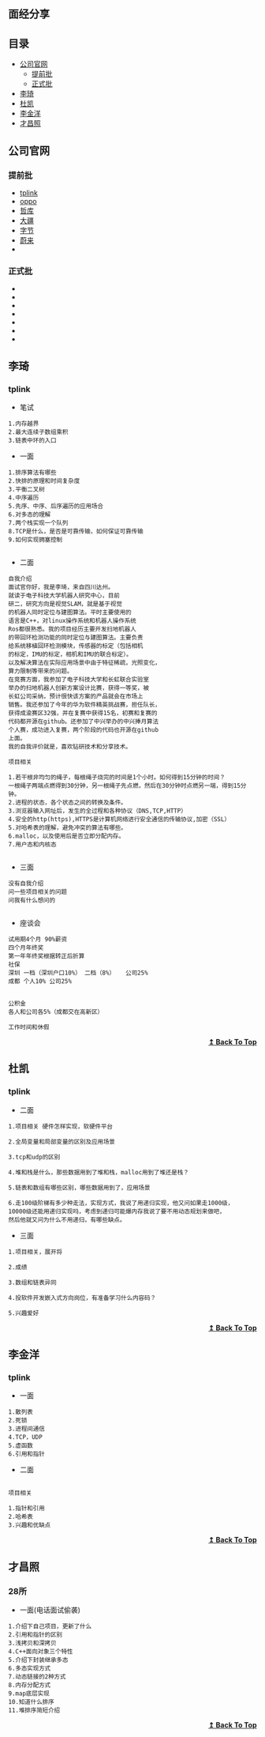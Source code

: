 ## 面经分享


## 目录
- [公司官网](#公司官网)
    - [提前批](#提前批) 
    - [正式批](#正式批) 
- [李琦](#李琦)
- [杜凯](#杜凯)
- [李金洋](#李金洋)
- [才昌照](#才昌照)


## 公司官网

### 提前批

- [tplink](https://hr.tp-link.com.cn/campus)
- [oppo](https://careers.oppo.com/campus/post/home)
- [哲库](https://app.mokahr.com/campus_apply/zeku/47716#/)
- [大疆](https://we.dji.com/zh-CN/campus/position?from=home_page&top_cta)
- [字节](https://jobs.bytedance.com/campus)
- [蔚来](https://campus.nio.com/#/)
- []()

### 正式批

- []()
- []()
- []()
- []()
- []()
- []()
- []()


## 李琦

### tplink
* 笔试


```
1.内存越界
2.最大连续子数组乘积
3.链表中环的入口

```

* 一面


```
1.排序算法有哪些
2.快排的原理和时间复杂度
3.平衡二叉树
4.中序遍历
5.先序、中序、后序遍历的应用场合
6.对多态的理解
7.两个栈实现一个队列
8.TCP是什么，是否是可靠传输，如何保证可靠传输
9.如何实现拥塞控制


```

* 二面
```
自我介绍
面试官你好，我是李琦，来自四川达州。
就读于电子科技大学机器人研究中心，目前
研二，研究方向是视觉SLAM，就是基于视觉
的机器人同时定位与建图算法。平时主要使用的
语言是C++，对linux操作系统和机器人操作系统
Ros都很熟悉。我的项目经历主要开发扫地机器人
的带回环检测功能的同时定位与建图算法。主要负责
给系统移植回环检测模块，传感器的标定（包括相机
的标定，IMU的标定，相机和IMU的联合标定）。
以及解决算法在实际应用场景中由于特征稀疏，光照变化，
算力限制等带来的问题。
在竞赛方面，我参加了电子科技大学和长虹联合实验室
举办的扫地机器人创新方案设计比赛，获得一等奖，被
长虹公司采纳，预计很快该方案的产品就会在市场上
销售。我还参加了今年的华为软件精英挑战赛，担任队长，
获得成渝赛区32强，并在复赛中获得15名，初赛和复赛的
代码都开源在github。还参加了中兴举办的中兴捧月算法
个人赛，成功进入复赛，两个阶段的代码也开源在github
上面。
我的自我评价就是，喜欢钻研技术和分享技术。

项目相关

1.若干根非均匀的绳子，每根绳子烧完的时间是1个小时。如何得到15分钟的时间？
一根绳子两端点燃得到30分钟，另一根绳子先点燃，然后在30分钟时点燃另一端，得到15分钟。
2.进程的状态，各个状态之间的转换及条件。
3.浏览器输入网址后，发生的全过程和各种协议（DNS,TCP,HTTP）
4.安全的http(https),HTTPS是计算机网络进行安全通信的传输协议,加密（SSL）
5.对哈希表的理解，避免冲突的算法有哪些。
6.malloc，以及使用后是否立即分配内存。
7.用户态和内核态


```


* 三面


```
没有自我介绍
问一些项目相关的问题
问我有什么想问的


```

* 座谈会


```
试用期4个月 90%薪资
四个月年终奖
第一年年终奖根据转正后折算
社保 
深圳 一档（深圳户口10%） 二档（8%）   公司25%
成都 个人10% 公司25%


公积金
各人和公司各5%（成都交在高新区）

工作时间和休假

```

<div align="right">
    <b><a href="#目录">↥ Back To Top</a></b>
</div>


## 杜凯

### tplink

* 二面

```
1.项目相关 硬件怎样实现，软硬件平台

2.全局变量和局部变量的区别及应用场景

3.tcp和udp的区别

4.堆和栈是什么，那些数据用到了堆和栈，malloc用到了堆还是栈？

5.链表和数组有哪些区别，哪些数据用到了，应用场景

6.走100级阶梯有多少种走法，实现方式，我说了用递归实现，他又问如果走1000级，
10000级还能用递归实现吗，考虑到递归可能爆内存我说了要不用动态规划来做吧，
然后他就又问为什么不用递归，有哪些缺点。
```

* 三面

```
1.项目相关，展开将

2.成绩

3.数组和链表异同

4.投软件开发嵌入式方向岗位，有准备学习什么内容码？

5.兴趣爱好
```

<div align="right">
    <b><a href="#目录">↥ Back To Top</a></b>
</div>



## 李金洋

### tplink

* 一面

```
1.散列表
2.死锁
3.进程间通信
4.TCP，UDP
5.虚函数
6.引用和指针

```

* 二面

```

项目相关

1.指针和引用
2.哈希表
3.兴趣和优缺点

```


<div align="right">
    <b><a href="#目录">↥ Back To Top</a></b>
</div>


## 才昌照

### 28所

* 一面(电话面试偷袭)

```
1.介绍下自己项目，更新了什么
2.引用和指针的区别
3.浅拷贝和深拷贝
4.C++面向对象三个特性
5.介绍下封装继承多态
6.多态实现方式
7.动态链接的2种方式
8.内存分配方式
9.map底层实现
10.知道什么排序
11.堆排序简短介绍

```




<div align="right">
    <b><a href="#目录">↥ Back To Top</a></b>
</div>

